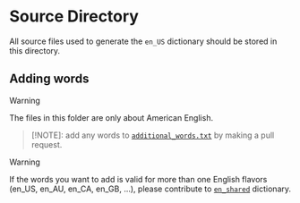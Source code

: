 # Source Directory

All source files used to generate the `en_US` dictionary should be stored in this directory.

## Adding words

> [!WARNING]
> The files in this folder are only about American English.

> [!NOTE]:
> add any words to [`additional_words.txt`](https://github.com/streetsidesoftware/cspell-dicts/blob/main/dictionaries/en_US/src/additional_words.txt) by making a pull request.

> [!WARNING]
> If the words you want to add is valid for more than one English flavors (en_US, en_AU, en_CA, en_GB, ...), please contribute to
> [`en_shared`](https://github.com/streetsidesoftware/cspell-dicts/blob/main/dictionaries/en_shared/src/) dictionary.
